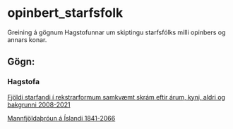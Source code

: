# opinbert_starfsfolk
Greining á gögnum Hagstofunnar um skiptingu starfsfólks milli opinbers og annars konar.


## Gögn:

### Hagstofa

[Fjöldi starfandi í rekstrarformum samkvæmt skrám eftir árum, kyni, aldri og bakgrunni 2008-2021](https://px.hagstofa.is/pxis/pxweb/is/Samfelag/Samfelag__vinnumarkadur__vinnuaflskraargogn/VIN10050.px)

[Mannfjöldaþróun á Íslandi 1841-2066](https://px.hagstofa.is/pxis/pxweb/is/Ibuar/Ibuar__mannfjoldi__1_yfirlit__Yfirlit_mannfjolda/MAN00109.px)
